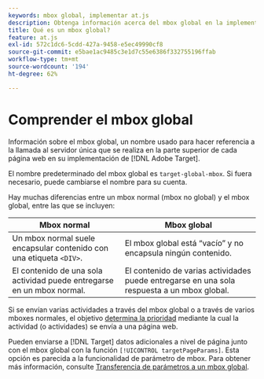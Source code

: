 ```yaml
---
keywords: mbox global, implementar at.js
description: Obtenga información acerca del mbox global en la implementación de  [!DNL Adobe Target], a name used to refer to the single server call made at the top of each web page in your [!DNL Target] .
title: Qué es un mbox global?
feature: at.js
exl-id: 572c1dc6-5cdd-427a-9458-e5ec49990cf8
source-git-commit: e5bae1ac9485c3e1d7c55e6386f332755196ffab
workflow-type: tm+mt
source-wordcount: '194'
ht-degree: 62%

---
```


# Comprender el mbox global

Información sobre el mbox global, un nombre usado para hacer referencia a la llamada al servidor única que se realiza en la parte superior de cada página web en su implementación de [!DNL Adobe Target].

El nombre predeterminado del mbox global es `target-global-mbox`. Si fuera necesario, puede cambiarse el nombre para su cuenta.

Hay muchas diferencias entre un mbox normal (mbox no global) y el mbox global, entre las que se incluyen:

| Mbox normal | Mbox global |
|--- |--- |
| Un mbox normal suele encapsular contenido con una etiqueta `<DIV>`. | El mbox global está “vacío” y no encapsula ningún contenido. |
| El contenido de una sola actividad puede entregarse en un mbox normal. | El contenido de varias actividades puede entregarse en una sola respuesta a un mbox global. |

Si se envían varias actividades a través del mbox global o a través de varios mboxes normales, el objetivo [determina la prioridad](https://experienceleague.adobe.com/docs/target/using/activities/priority.html) mediante la cual la actividad (o actividades) se envía a una página web.

Pueden enviarse a [!DNL Target] datos adicionales a nivel de página junto con el mbox global con la función `[!UICONTROL targetPageParams]`. Esta opción es parecida a la funcionalidad de parámetro de mbox. Para obtener más información, consulte [Transferencia de parámetros a un mbox global](/help/dev/implement/client-side/atjs/global-mbox/pass-parameters-to-global-mbox.md).
